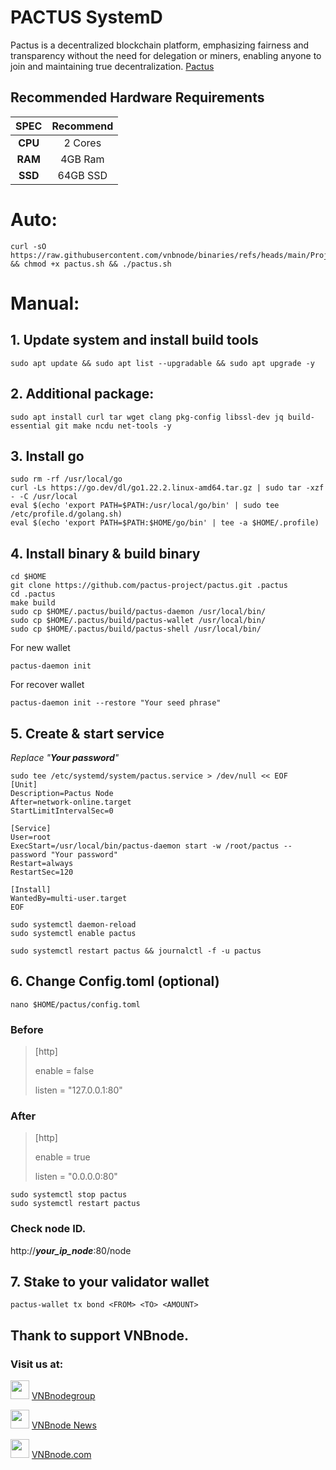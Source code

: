 # PACTUS SystemD
Pactus is a decentralized blockchain platform, emphasizing fairness and transparency without the need for delegation or miners, enabling anyone to join and maintaining true decentralization.
[Pactus](https://pactus.org/)

## Recommended Hardware Requirements 

|   SPEC      |        Recommend          |
| :---------: | :-----------------------: |
|   **CPU**   |        2 Cores            |
|   **RAM**   |        4GB  Ram           |
|   **SSD**   |        64GB SSD           | 

# Auto:
```
curl -sO https://raw.githubusercontent.com/vnbnode/binaries/refs/heads/main/Projects/Pactus/pactus.sh  && chmod +x pactus.sh && ./pactus.sh
```
# Manual:
## 1. Update system and install build tools
```
sudo apt update && sudo apt list --upgradable && sudo apt upgrade -y
```
## 2. Additional package:
```
sudo apt install curl tar wget clang pkg-config libssl-dev jq build-essential git make ncdu net-tools -y
```
## 3. Install go
```
sudo rm -rf /usr/local/go
curl -Ls https://go.dev/dl/go1.22.2.linux-amd64.tar.gz | sudo tar -xzf - -C /usr/local
eval $(echo 'export PATH=$PATH:/usr/local/go/bin' | sudo tee /etc/profile.d/golang.sh)
eval $(echo 'export PATH=$PATH:$HOME/go/bin' | tee -a $HOME/.profile)
```
## 4. Install binary & build binary
```
cd $HOME
git clone https://github.com/pactus-project/pactus.git .pactus
cd .pactus
make build
sudo cp $HOME/.pactus/build/pactus-daemon /usr/local/bin/
sudo cp $HOME/.pactus/build/pactus-wallet /usr/local/bin/
sudo cp $HOME/.pactus/build/pactus-shell /usr/local/bin/
```
For new wallet
```
pactus-daemon init
```
For recover wallet
```
pactus-daemon init --restore "Your seed phrase"
```
## 5. Create & start service
_Replace "**Your password**"_
```
sudo tee /etc/systemd/system/pactus.service > /dev/null << EOF
[Unit]
Description=Pactus Node
After=network-online.target
StartLimitIntervalSec=0

[Service]
User=root
ExecStart=/usr/local/bin/pactus-daemon start -w /root/pactus --password "Your password"
Restart=always
RestartSec=120

[Install]
WantedBy=multi-user.target
EOF

sudo systemctl daemon-reload
sudo systemctl enable pactus
```
```
sudo systemctl restart pactus && journalctl -f -u pactus
```
## 6. Change Config.toml (optional)
```
nano $HOME/pactus/config.toml
```
### Before
> [http]
> 
> enable = false
> 
> listen = "127.0.0.1:80"
> 
### After
> [http]
> 
> enable = true
> 
> listen = "0.0.0.0:80"
> 
```
sudo systemctl stop pactus
sudo systemctl restart pactus
```
### Check node ID.
http://***your_ip_node***:80/node
## 7. Stake to your validator wallet
```
pactus-wallet tx bond <FROM> <TO> <AMOUNT>
```
## Thank to support VNBnode.
### Visit us at:

<img src="https://user-images.githubusercontent.com/50621007/183283867-56b4d69f-bc6e-4939-b00a-72aa019d1aea.png" width="30"/> <a href="https://t.me/VNBnodegroup" target="_blank">VNBnodegroup</a>

<img src="https://user-images.githubusercontent.com/50621007/183283867-56b4d69f-bc6e-4939-b00a-72aa019d1aea.png" width="30"/> <a href="https://t.me/Vnbnode" target="_blank">VNBnode News</a>

<img src="https://github.com/vnbnode/binaries/blob/main/Logo/VNBnode.jpg" width="30"/> <a href="https://VNBnode.com" target="_blank">VNBnode.com</a>


